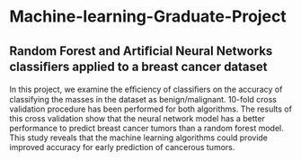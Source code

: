 # Machine-learning-Graduate-Project
## Random Forest and Artiﬁcial Neural Networks classiﬁers applied to a breast cancer dataset
In this project, we examine the eﬃciency of classiﬁers on the accuracy of classifying the masses in the dataset as benign/malignant. 10-fold cross validation procedure has been performed for both algorithms. The results of this cross validation show that the neural network model has a better performance to predict breast cancer tumors than a random forest model. This study reveals that the machine learning algorithms could provide improved accuracy for early prediction of cancerous tumors.

